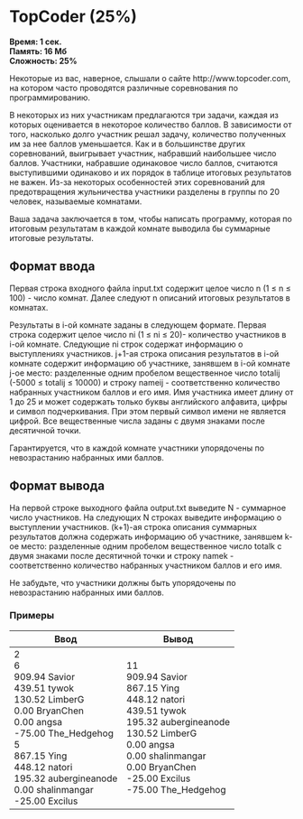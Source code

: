 <h1 class="title">TopCoder (25%)</h1>
<p><b>Время: 1 сек.<br>Память: 16 Мб<br>Сложность: 25%</b></p>
<p>Некоторые из вас, наверное, слышали о сайте http://www.topcoder.com, на котором часто проводятся различные соревнования по программированию.</p>
<p>В некоторых из них участникам предлагаются три задачи, каждая из которых оценивается в некоторое количество баллов. В зависимости от того, насколько долго участник решал задачу, количество полученных им за нее баллов уменьшается. Как и в большинстве других соревнований, выигрывает участник, набравший наибольшее число баллов. Участники, набравшие одинаковое число баллов, считаются выступившими одинаково и их порядок в таблице итоговых результатов не важен. Из-за некоторых особенностей этих соревнований для предотвращения жульничества участники разделены в группы по 20 человек, называемые комнатами.</p>
<p>Ваша задача заключается в том, чтобы написать программу, которая по итоговым результатам в каждой комнате выводила бы суммарные итоговые результаты.</p>
<h2>Формат ввода</h2>
<p>Первая строка входного файла input.txt содержит целое число n (1 ≤ n ≤ 100) - число комнат. Далее следуют n описаний итоговых результатов в комнатах.</p>
<p>Результаты в i-ой комнате заданы в следующем формате. Первая строка содержит целое число ni (1 ≤ ni ≤ 20)- количество участников в i-ой комнате. Следующие ni строк содержат информацию о выступлениях участников. j+1-ая строка описания результатов в i-ой комнате содержит информацию об участнике, занявшем в i-ой комнате j-ое место: разделенные одним пробелом вещественное число totalij (-5000 ≤ totalij ≤ 10000) и строку nameij - соответственно количество набранных участником баллов и его имя. Имя участника имеет длину от 1 до 25 и может содержать только буквы английского алфавита, цифры и символ подчеркивания. При этом первый символ имени не является цифрой. Все вещественные числа заданы с двумя знаками после десятичной точки.</p>
<p>Гарантируется, что в каждой комнате участники упорядочены по невозрастанию набранных ими баллов.</p>
<h2>Формат вывода</h2>
<p>На первой строке выходного файла output.txt выведите N - суммарное число участников. На следующих N строках выведите информацию о выступлении участников. (k+1)-ая строка описания суммарных результатов должна содержать информацию об участнике, занявшем k-ое место: разделенные одним пробелом вещественное число totalk с двумя знаками после десятичной точки и строку namek - соответственно количество набранных участником баллов и его имя.</p>
<p>Не забудьте, что участники должны быть упорядочены по невозрастанию набранных ими баллов.</p>
<h3>Примеры</h3>
<table class="sample-tests">
  <thead>
     <tr>
        <th>Ввод</th>
        <th>Вывод</th>
     </tr>
  </thead>
  <tbody>
     <tr>
        <td>2<br>
            6<br>
            909.94 Savior<br>
            439.51 tywok<br>
            130.52 LimberG<br>
            0.00 BryanChen<br>
            0.00 angsa<br>
            -75.00 The_Hedgehog<br>
            5<br>
            867.15 Ying<br>
            448.12 natori<br>
            195.32 aubergineanode<br>
            0.00 shalinmangar<br>
            -25.00 Excilus</td>
        <td>11<br>
            909.94 Savior<br>
            867.15 Ying<br>
            448.12 natori<br>
            439.51 tywok<br>
            195.32 aubergineanode<br>
            130.52 LimberG<br>
            0.00 angsa<br>
            0.00 shalinmangar<br>
            0.00 BryanChen<br>
            -25.00 Excilus<br>
            -75.00 The_Hedgehog</td>
     </tr>
  </tbody>
</table>